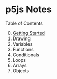 # p5js Notes

Table of Contents  

0. [Getting Started](0-Getting+Started/notes.md)
1. [Drawing](1-Drawing/notes.md) 
2. Variables
3. Functions
4. Conditionals
5. Loops
6. Arrays
7. Objects